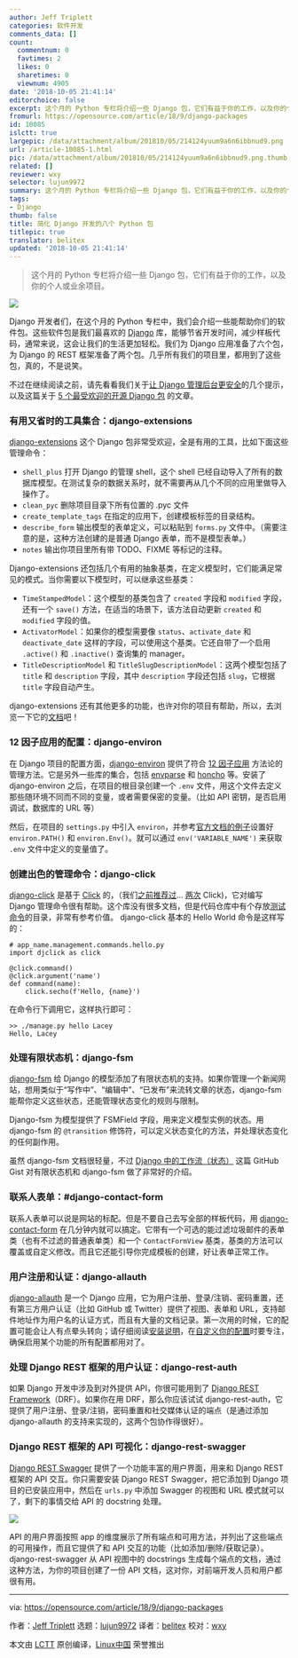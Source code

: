 ```yaml
---
author: Jeff Triplett
categories: 软件开发
comments_data: []
count:
  commentnum: 0
  favtimes: 2
  likes: 0
  sharetimes: 0
  viewnum: 4905
date: '2018-10-05 21:41:14'
editorchoice: false
excerpt: 这个月的 Python 专栏将介绍一些 Django 包，它们有益于你的工作，以及你的个人或业余项目。
fromurl: https://opensource.com/article/18/9/django-packages
id: 10085
islctt: true
largepic: /data/attachment/album/201810/05/214124yuum9a6n6ibbnud9.png
url: /article-10085-1.html
pic: /data/attachment/album/201810/05/214124yuum9a6n6ibbnud9.png.thumb.jpg
related: []
reviewer: wxy
selector: lujun9972
summary: 这个月的 Python 专栏将介绍一些 Django 包，它们有益于你的工作，以及你的个人或业余项目。
tags:
- Django
thumb: false
title: 简化 Django 开发的八个 Python 包
titlepic: true
translator: belitex
updated: '2018-10-05 21:41:14'
---
```



> 
> 这个月的 Python 专栏将介绍一些 Django 包，它们有益于你的工作，以及你的个人或业余项目。
> 
> 
> 


![](/data/attachment/album/201810/05/214124yuum9a6n6ibbnud9.png)


Django 开发者们，在这个月的 Python 专栏中，我们会介绍一些能帮助你们的软件包。这些软件包是我们最喜欢的 [Django](https://www.djangoproject.com/) 库，能够节省开发时间，减少样板代码，通常来说，这会让我们的生活更加轻松。我们为 Django 应用准备了六个包，为 Django 的 REST 框架准备了两个包。几乎所有我们的项目里，都用到了这些包，真的，不是说笑。


不过在继续阅读之前，请先看看我们关于[让 Django 管理后台更安全](https://opensource.com/article/18/1/10-tips-making-django-admin-more-secure)的几个提示，以及这篇关于 [5 个最受欢迎的开源 Django 包](https://opensource.com/business/15/12/5-favorite-open-source-django-packages) 的文章。


### 有用又省时的工具集合：django-extensions


[django-extensions](https://django-extensions.readthedocs.io/en/latest/) 这个 Django 包非常受欢迎，全是有用的工具，比如下面这些管理命令：


* `shell_plus` 打开 Django 的管理 shell，这个 shell 已经自动导入了所有的数据库模型。在测试复杂的数据关系时，就不需要再从几个不同的应用里做导入操作了。
* `clean_pyc` 删除项目目录下所有位置的 .pyc 文件
* `create_template_tags` 在指定的应用下，创建模板标签的目录结构。
* `describe_form` 输出模型的表单定义，可以粘贴到 `forms.py` 文件中。（需要注意的是，这种方法创建的是普通 Django 表单，而不是模型表单。）
* `notes` 输出你项目里所有带 TODO、FIXME 等标记的注释。


Django-extensions 还包括几个有用的抽象基类，在定义模型时，它们能满足常见的模式。当你需要以下模型时，可以继承这些基类：


* `TimeStampedModel`：这个模型的基类包含了 `created` 字段和 `modified` 字段，还有一个 `save()` 方法，在适当的场景下，该方法自动更新 `created` 和 `modified` 字段的值。
* `ActivatorModel`：如果你的模型需要像 `status`、`activate_date` 和 `deactivate_date` 这样的字段，可以使用这个基类。它还自带了一个启用 `.active()` 和 `.inactive()` 查询集的 manager。
* `TitleDescriptionModel` 和 `TitleSlugDescriptionModel`：这两个模型包括了 `title` 和 `description` 字段，其中 `description` 字段还包括 `slug`，它根据 `title` 字段自动产生。


django-extensions 还有其他更多的功能，也许对你的项目有帮助，所以，去浏览一下它的[文档](https://django-extensions.readthedocs.io/)吧！


### 12 因子应用的配置：django-environ


在 Django 项目的配置方面，[django-environ](https://django-environ.readthedocs.io/en/latest/) 提供了符合 [12 因子应用](https://www.12factor.net/) 方法论的管理方法。它是另外一些库的集合，包括 [envparse](https://github.com/rconradharris/envparse) 和 [honcho](https://github.com/nickstenning/honcho) 等。安装了 django-environ 之后，在项目的根目录创建一个 `.env` 文件，用这个文件去定义那些随环境不同而不同的变量，或者需要保密的变量。（比如 API 密钥，是否启用调试，数据库的 URL 等）


然后，在项目的 `settings.py` 中引入 `environ`，并参考[官方文档的例子](https://django-environ.readthedocs.io/)设置好 `environ.PATH()` 和 `environ.Env()`。就可以通过 `env('VARIABLE_NAME')` 来获取 `.env` 文件中定义的变量值了。


### 创建出色的管理命令：django-click


[django-click](https://github.com/GaretJax/django-click) 是基于 [Click](http://click.pocoo.org/5/) 的，（我们[之前推荐过](https://opensource.com/article/18/9/python-libraries-side-projects)… [两次](https://opensource.com/article/18/5/3-python-command-line-tools) Click)，它对编写 Django 管理命令很有帮助。这个库没有很多文档，但是代码仓库中有个存放[测试命令](https://github.com/GaretJax/django-click/tree/master/djclick/test/testprj/testapp/management/commands)的目录，非常有参考价值。 django-click 基本的 Hello World 命令是这样写的：



```
# app_name.management.commands.hello.py
import djclick as click

@click.command()
@click.argument('name')
def command(name):
    click.secho(f'Hello, {name}')
```

在命令行下调用它，这样执行即可：



```
>> ./manage.py hello Lacey
Hello, Lacey
```

### 处理有限状态机：django-fsm


[django-fsm](https://github.com/viewflow/django-fsm) 给 Django 的模型添加了有限状态机的支持。如果你管理一个新闻网站，想用类似于“写作中”、“编辑中”、“已发布”来流转文章的状态，django-fsm 能帮你定义这些状态，还能管理状态变化的规则与限制。


Django-fsm 为模型提供了 FSMField 字段，用来定义模型实例的状态。用 django-fsm 的 `@transition` 修饰符，可以定义状态变化的方法，并处理状态变化的任何副作用。


虽然 django-fsm 文档很轻量，不过 [Django 中的工作流（状态）](https://gist.github.com/Nagyman/9502133) 这篇 GitHub Gist 对有限状态机和 django-fsm 做了非常好的介绍。


### 联系人表单：#django-contact-form


联系人表单可以说是网站的标配。但是不要自己去写全部的样板代码，用 [django-contact-form](https://django-contact-form.readthedocs.io/en/1.5/) 在几分钟内就可以搞定。它带有一个可选的能过滤垃圾邮件的表单类（也有不过滤的普通表单类）和一个 `ContactFormView` 基类，基类的方法可以覆盖或自定义修改。而且它还能引导你完成模板的创建，好让表单正常工作。


### 用户注册和认证：django-allauth


[django-allauth](https://django-allauth.readthedocs.io/en/latest/) 是一个 Django 应用，它为用户注册、登录/注销、密码重置，还有第三方用户认证（比如 GitHub 或 Twitter）提供了视图、表单和 URL，支持邮件地址作为用户名的认证方式，而且有大量的文档记录。第一次用的时候，它的配置可能会让人有点晕头转向；请仔细阅读[安装说明](https://django-allauth.readthedocs.io/en/latest/installation.html)，在[自定义你的配置](https://django-allauth.readthedocs.io/en/latest/configuration.html)时要专注，确保启用某个功能的所有配置都用对了。


### 处理 Django REST 框架的用户认证：django-rest-auth


如果 Django 开发中涉及到对外提供 API，你很可能用到了 [Django REST Framework](http://www.django-rest-framework.org/)（DRF）。如果你在用 DRF，那么你应该试试 django-rest-auth，它提供了用户注册、登录/注销，密码重置和社交媒体认证的端点（是通过添加 django-allauth 的支持来实现的，这两个包协作得很好）。


### Django REST 框架的 API 可视化：django-rest-swagger


[Django REST Swagger](https://django-rest-swagger.readthedocs.io/en/latest/) 提供了一个功能丰富的用户界面，用来和 Django REST 框架的 API 交互。你只需要安装 Django REST Swagger，把它添加到 Django 项目的已安装应用中，然后在 `urls.py` 中添加 Swagger 的视图和 URL 模式就可以了，剩下的事情交给 API 的 docstring 处理。


![](/data/attachment/album/201810/05/214126pjyeeik1e1jjs80y.png)


API 的用户界面按照 app 的维度展示了所有端点和可用方法，并列出了这些端点的可用操作，而且它提供了和 API 交互的功能（比如添加/删除/获取记录）。django-rest-swagger 从 API 视图中的 docstrings 生成每个端点的文档，通过这种方法，为你的项目创建了一份 API 文档，这对你，对前端开发人员和用户都很有用。




---


via: <https://opensource.com/article/18/9/django-packages>


作者：[Jeff Triplett](https://opensource.com/users/laceynwilliams) 选题：[lujun9972](https://github.com/lujun9972) 译者：[belitex](https://github.com/belitex) 校对：[wxy](https://github.com/wxy)


本文由 [LCTT](https://github.com/LCTT/TranslateProject) 原创编译，[Linux中国](https://linux.cn/) 荣誉推出